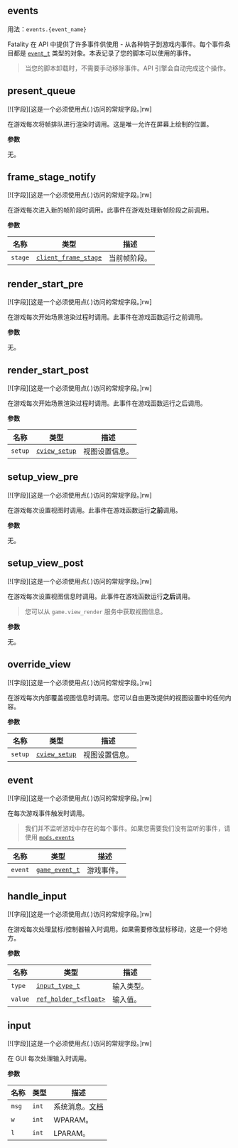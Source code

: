 ## events

用法：`events.{event_name}`

Fatality 在 API 中提供了许多事件供使用 - 从各种钩子到游戏内事件。每个事件条目都是 [`event_t`](/api/events/event-t "事件用户类型。此类型的实例可以在 events 中找到。") 类型的对象。本表记录了您的脚本可以使用的事件。

> 当您的脚本卸载时，不需要手动移除事件。API 引擎会自动完成这个操作。

## present_queue

[![字段][这是一个必须使用点(.)访问的常规字段。]rw]

在游戏每次将帧排队进行渲染时调用。这是唯一允许在屏幕上绘制的位置。

**参数**

无。

## frame_stage_notify

[![字段][这是一个必须使用点(.)访问的常规字段。]rw]

在游戏每次进入新的帧阶段时调用。此事件在游戏处理新帧阶段之前调用。

**参数**

| 名称 | 类型 | 描述 |
| ---- | ---- | ----------- |
| `stage` | [`client_frame_stage`](/api/common-enums/client-frame-stage "包含各种帧渲染阶段的键。") | 当前帧阶段。 |

## render_start_pre

[![字段][这是一个必须使用点(.)访问的常规字段。]rw]

在游戏每次开始场景渲染过程时调用。此事件在游戏函数运行之前调用。

**参数**

无。

## render_start_post

[![字段][这是一个必须使用点(.)访问的常规字段。]rw]

在游戏每次开始场景渲染过程时调用。此事件在游戏函数运行之后调用。

**参数**

| 名称 | 类型 | 描述 |
| ---- | ---- | ----------- |
| `setup` | [`cview_setup`](/api/common-types/cview-setup "描述视图设置参数。") | 视图设置信息。 |

## setup_view_pre

[![字段][这是一个必须使用点(.)访问的常规字段。]rw]

在游戏每次设置视图时调用。此事件在游戏函数运行**之前**调用。

**参数**

无。

## setup_view_post

[![字段][这是一个必须使用点(.)访问的常规字段。]rw]

在游戏每次设置视图信息时调用。此事件在游戏函数运行**之后**调用。

> 您可以从 `game.view_render` 服务中获取视图信息。

**参数**

无。

## override_view

[![字段][这是一个必须使用点(.)访问的常规字段。]rw]

在游戏每次内部覆盖视图信息时调用。您可以自由更改提供的视图设置中的任何内容。

**参数**

| 名称 | 类型 | 描述 |
| ---- | ---- | ----------- |
| `setup` | [`cview_setup`](/api/common-types/cview-setup "描述视图设置参数。") | 视图设置信息。 |

## event

[![字段][这是一个必须使用点(.)访问的常规字段。]rw]

在每次游戏事件触发时调用。

> 我们并不监听游戏中存在的每个事件。如果您需要我们没有监听的事件，请使用 [`mods.events`](/api/events/event-t "此模块允许您管理自定义游戏内事件监听器。")

| 名称 | 类型 | 描述 |
| ---- | ---- | ----------- |
| `event` | [`game_event_t`](/api/common-types/game-event-t "描述游戏事件。") | 游戏事件。 |

## handle_input

[![字段][这是一个必须使用点(.)访问的常规字段。]rw]

在游戏每次处理鼠标/控制器输入时调用。如果需要修改鼠标移动，这是一个好地方。

**参数**

| 名称 | 类型 | 描述 |
| ---- | ---- | ----------- |
| `type` | [`input_type_t`](/api/common-enums/input-type-t "包含值输入选项的键。") | 输入类型。 |
| `value` | [`ref_holder_t<float>`](/api/common-types/ref-holder-t "此类型作为内部使用的引用变量的代理。由于 Lua 是一个仅值语言，它不支持引用。相反，使用此类型的实例来保持与 C++ 的互操作性。") | 输入值。 |

## input

[![字段][这是一个必须使用点(.)访问的常规字段。]rw]

在 GUI 每次处理输入时调用。

**参数**

| 名称 | 类型 | 描述 |
| ---- | ---- | ----------- |
| `msg` | `int` | 系统消息。[文档](https://learn.microsoft.com/en-us/windows/win32/winmsg/about-messages-and-message-queues#system-defined-messages) |
| `w` | `int` | WPARAM。 |
| `l` | `int` | LPARAM。 |